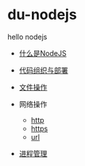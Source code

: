 # du-nodejs
hello nodejs 


- [什么是NodeJS](./docs/01-what-is-nodejs.md)

- [代码组织与部署](./docs/02-package-npm.md)

- [文件操作](./src/03-file-opt/demo1.js)

- 网络操作
  - [http](./src/04-net/http-1.js)
  - [https](./src/04-net/https.js)
  - [url](./src/04-net/url.js)


- [进程管理](./src/05-process/demo.js) 
  
